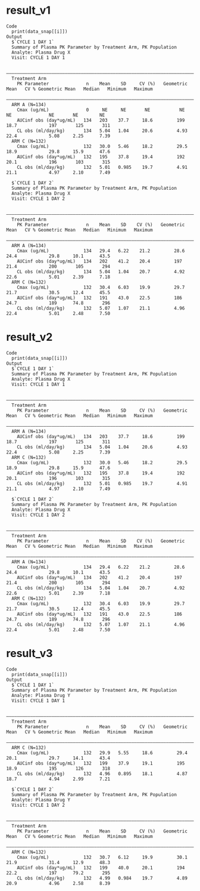 # result_v1

    Code
      print(data_snap[[i]])
    Output
      $`CYCLE 1 DAY 1`
      Summary of Plasma PK Parameter by Treatment Arm, PK Population
      Analyte: Plasma Drug X
      Visit: CYCLE 1 DAY 1
      
      ——————————————————————————————————————————————————————————————————————————————————————————————————————————————————————————
      Treatment Arm                                                                                                             
        PK Parameter              n    Mean    SD     CV (%)   Geometric Mean   CV % Geometric Mean   Median   Minimum   Maximum
      ——————————————————————————————————————————————————————————————————————————————————————————————————————————————————————————
      ARM A (N=134)                                                                                                             
        Cmax (ug/mL)              0     NE     NE       NE           NE                 NE              NE       NE        NE   
        AUCinf obs (day*ug/mL)   134   203    37.7     18.6         199                18.7            197       125       311  
        CL obs (ml/day/kg)       134   5.04   1.04     20.6         4.93               22.4            5.08     2.25      7.39  
      ARM C (N=132)                                                                                                             
        Cmax (ug/mL)             132   30.0   5.46     18.2         29.5               18.9            29.8     15.9      47.6  
        AUCinf obs (day*ug/mL)   132   195    37.8     19.4         192                20.1            196       103       315  
        CL obs (ml/day/kg)       132   5.01   0.985    19.7         4.91               21.1            4.97     2.10      7.49  
      
      $`CYCLE 1 DAY 2`
      Summary of Plasma PK Parameter by Treatment Arm, PK Population
      Analyte: Plasma Drug X
      Visit: CYCLE 1 DAY 2
      
      —————————————————————————————————————————————————————————————————————————————————————————————————————————————————————————
      Treatment Arm                                                                                                            
        PK Parameter              n    Mean    SD    CV (%)   Geometric Mean   CV % Geometric Mean   Median   Minimum   Maximum
      —————————————————————————————————————————————————————————————————————————————————————————————————————————————————————————
      ARM A (N=134)                                                                                                            
        Cmax (ug/mL)             134   29.4   6.22    21.2         28.6               24.4            29.8     10.1      43.5  
        AUCinf obs (day*ug/mL)   134   202    41.2    20.4         197                21.4            200       105       294  
        CL obs (ml/day/kg)       134   5.04   1.04    20.7         4.92               22.6            5.01     2.39      7.18  
      ARM C (N=132)                                                                                                            
        Cmax (ug/mL)             132   30.4   6.03    19.9         29.7               21.7            30.5     12.4      45.5  
        AUCinf obs (day*ug/mL)   132   191    43.0    22.5         186                24.7            189      74.8       296  
        CL obs (ml/day/kg)       132   5.07   1.07    21.1         4.96               22.4            5.01     2.48      7.50  
      

# result_v2

    Code
      print(data_snap[[i]])
    Output
      $`CYCLE 1 DAY 1`
      Summary of Plasma PK Parameter by Treatment Arm, PK Population
      Analyte: Plasma Drug X
      Visit: CYCLE 1 DAY 1
      
      ——————————————————————————————————————————————————————————————————————————————————————————————————————————————————————————
      Treatment Arm                                                                                                             
        PK Parameter              n    Mean    SD     CV (%)   Geometric Mean   CV % Geometric Mean   Median   Minimum   Maximum
      ——————————————————————————————————————————————————————————————————————————————————————————————————————————————————————————
      ARM A (N=134)                                                                                                             
        AUCinf obs (day*ug/mL)   134   203    37.7     18.6         199                18.7            197       125       311  
        CL obs (ml/day/kg)       134   5.04   1.04     20.6         4.93               22.4            5.08     2.25      7.39  
      ARM C (N=132)                                                                                                             
        Cmax (ug/mL)             132   30.0   5.46     18.2         29.5               18.9            29.8     15.9      47.6  
        AUCinf obs (day*ug/mL)   132   195    37.8     19.4         192                20.1            196       103       315  
        CL obs (ml/day/kg)       132   5.01   0.985    19.7         4.91               21.1            4.97     2.10      7.49  
      
      $`CYCLE 1 DAY 2`
      Summary of Plasma PK Parameter by Treatment Arm, PK Population
      Analyte: Plasma Drug X
      Visit: CYCLE 1 DAY 2
      
      —————————————————————————————————————————————————————————————————————————————————————————————————————————————————————————
      Treatment Arm                                                                                                            
        PK Parameter              n    Mean    SD    CV (%)   Geometric Mean   CV % Geometric Mean   Median   Minimum   Maximum
      —————————————————————————————————————————————————————————————————————————————————————————————————————————————————————————
      ARM A (N=134)                                                                                                            
        Cmax (ug/mL)             134   29.4   6.22    21.2         28.6               24.4            29.8     10.1      43.5  
        AUCinf obs (day*ug/mL)   134   202    41.2    20.4         197                21.4            200       105       294  
        CL obs (ml/day/kg)       134   5.04   1.04    20.7         4.92               22.6            5.01     2.39      7.18  
      ARM C (N=132)                                                                                                            
        Cmax (ug/mL)             132   30.4   6.03    19.9         29.7               21.7            30.5     12.4      45.5  
        AUCinf obs (day*ug/mL)   132   191    43.0    22.5         186                24.7            189      74.8       296  
        CL obs (ml/day/kg)       132   5.07   1.07    21.1         4.96               22.4            5.01     2.48      7.50  
      

# result_v3

    Code
      print(data_snap[[i]])
    Output
      $`CYCLE 1 DAY 1`
      Summary of Plasma PK Parameter by Treatment Arm, PK Population
      Analyte: Plasma Drug Y
      Visit: CYCLE 1 DAY 1
      
      ——————————————————————————————————————————————————————————————————————————————————————————————————————————————————————————
      Treatment Arm                                                                                                             
        PK Parameter              n    Mean    SD     CV (%)   Geometric Mean   CV % Geometric Mean   Median   Minimum   Maximum
      ——————————————————————————————————————————————————————————————————————————————————————————————————————————————————————————
      ARM C (N=132)                                                                                                             
        Cmax (ug/mL)             132   29.9   5.55     18.6         29.4               20.1            29.7     14.1      43.4  
        AUCinf obs (day*ug/mL)   132   199    37.9     19.1         195                18.9            195       126       318  
        CL obs (ml/day/kg)       132   4.96   0.895    18.1         4.87               18.7            4.94     2.99      7.21  
      
      $`CYCLE 1 DAY 2`
      Summary of Plasma PK Parameter by Treatment Arm, PK Population
      Analyte: Plasma Drug Y
      Visit: CYCLE 1 DAY 2
      
      ——————————————————————————————————————————————————————————————————————————————————————————————————————————————————————————
      Treatment Arm                                                                                                             
        PK Parameter              n    Mean    SD     CV (%)   Geometric Mean   CV % Geometric Mean   Median   Minimum   Maximum
      ——————————————————————————————————————————————————————————————————————————————————————————————————————————————————————————
      ARM C (N=132)                                                                                                             
        Cmax (ug/mL)             132   30.7   6.12     19.9         30.1               21.9            31.4     12.9      48.3  
        AUCinf obs (day*ug/mL)   132   199    40.0     20.1         194                22.2            197      79.2       295  
        CL obs (ml/day/kg)       132   4.99   0.984    19.7         4.89               20.9            4.96     2.58      8.39  
      


